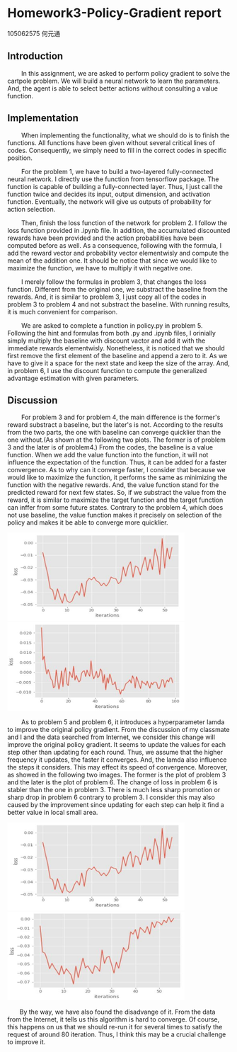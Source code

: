 # Homework3-Policy-Gradient report
105062575 何元通  

## Introduction

&nbsp; &nbsp; &nbsp; &nbsp; In this assignment, we are asked to perform policy gradient to solve the cartpole problem. We will build a neural network to learn the parameters. And, the agent is able to select better actions without consulting a value function.

## Implementation

&nbsp; &nbsp; &nbsp; &nbsp; When implementing the functionality, what we should do is to finish the functions. All functions have been given without several critical lines of codes. Consequently, we simply need to fill in the correct codes in specific position.   
  
&nbsp; &nbsp; &nbsp; &nbsp; For the problem 1, we have to build a two-layered fully-connected neural network. I directly use the function from tensorflow package. The function is capable of building a fully-connected layer. Thus, I just call the function twice and decides its input, output dimension, and activation function. Eventually, the network will give us outputs of probability for action selection.  
  
&nbsp; &nbsp; &nbsp; &nbsp; Then, finish the loss function of the network for problem 2. I follow the loss function provided in .ipynb file. In addition, the accumulated discounted rewards have been provided and the action probabilities have been computed before as well. As a consequence, following with the formula, I add the reward vector and probability vector elementwisly and compute the mean of the addition one. It should be notice that since we would like to maximize the function, we have to multiply it with negative one.  
  
&nbsp; &nbsp; &nbsp; &nbsp; I merely follow the formulas in problem 3, that changes the loss function. Different from the original one, we substract the baseline from the rewards. And, it is similar to problem 3, I just copy all of the codes in problem 3 to problem 4 and not substract the baseline. With running results, it is much convenient for comparison.  
  
&nbsp; &nbsp; &nbsp; &nbsp; We are asked to complete a function in policy.py in problem 5. Following the hint and formulas from both .py and .ipynb files, I orinially simply multiply the baseline with discount vactor and add it with the immediate rewards elementwisly. Nonetheless, it is noticed that we should first remove the first element of the baseline and append a zero to it. As we have to give it a space for the next state and keep the size of the array. And, in problem 6, I use the discount function to compute the generalized advantage estimation with given parameters.  

## Discussion

&nbsp; &nbsp; &nbsp; &nbsp; For problem 3 and for problem 4, the main difference is the former's reward substract a baseline, but the later's is not. According to the results from the two parts, the one with baseline can converge quicklier than the one without.(As shown at the following two plots. The former is of problem 3 and the later is of problem4.) From the codes, the baseline is a value function. When we add the value function into the function, it will not influence the expectation of the function. Thus, it can be added for a faster convergence. As to why can it converge faster, I consider that because we would like to maximize the function, it performs the same as minimizing the function with the negative rewards. And, the value function stand for the predicted reward for next few states. So, if we substract the value from the reward, it is similar to maximize the target function and the target function can inffer from some future states. Contrary to the problem 4, which does not use baseline, the value function makes it precisely on selection of the policy and makes it be able to converge more quicklier.

<img src="CEDL_3_pic/p3_1.JPG" width="400" height="200" />&nbsp;<img src="CEDL_3_pic/p4_1.JPG" width="400" height="200" />
  
&nbsp; &nbsp; &nbsp; &nbsp; As to problem 5 and problem 6, it introduces a hyperparameter lamda to improve the original policy gradient. From the discussion of my classmate and I and the data searched from Internet, we consider this change will improve the original policy gradient. It seems to update the values for each step other than updating for each round. Thus, we assume that the higher frequency it updates, the faster it converges. And, the lamda also influence the steps it considers. This may effect its speed of convergence. Moreover, as showed in the following two images. The former is the plot of problem 3 and the later is the plot of problem 6. The change of loss in problem 6 is stabler than the one in problem 3. There is much less sharp promotion or sharp drop in problem 6 contrary to problem 3. I consider this may also caused by the improvement since updating for each step can help it find a better value in local small area.  
  
<img src="CEDL_3_pic/p3_1.JPG" width="400" height="200" />&nbsp;<img src="CEDL_3_pic/p6_1.JPG" width="400" height="200" />  
  
&nbsp; &nbsp; &nbsp; &nbsp;By the way, we have also found the disadvange of it. From the data from the Internet, it tells us this algorithm is hard to converge. Of course, this happens on us that we should re-run it for several times to satisfy the request of around 80 iteration. Thus, I think this may be a crucial challenge to improve it.
